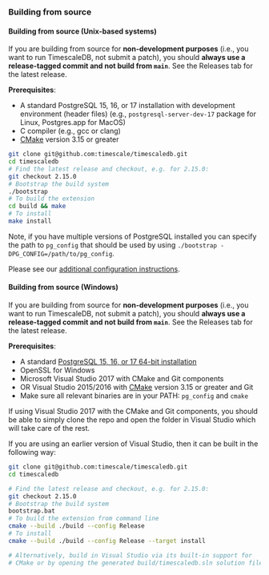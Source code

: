 ### Building from source

#### Building from source (Unix-based systems)

If you are building from source for **non-development purposes**
(i.e., you want to run TimescaleDB, not submit a patch), you should
**always use a release-tagged commit and not build from `main`**.
See the Releases tab for the latest release.

**Prerequisites**:

- A standard PostgreSQL 15, 16, or 17 installation with development
environment (header files) (e.g., `postgresql-server-dev-17` package
for Linux, Postgres.app for MacOS)
- C compiler (e.g., gcc or clang)
- [CMake](https://cmake.org/) version 3.15 or greater

```bash
git clone git@github.com:timescale/timescaledb.git
cd timescaledb
# Find the latest release and checkout, e.g. for 2.15.0:
git checkout 2.15.0
# Bootstrap the build system
./bootstrap
# To build the extension
cd build && make
# To install
make install
```

Note, if you have multiple versions of PostgreSQL installed you can specify the path to `pg_config`
that should be used by using `./bootstrap -DPG_CONFIG=/path/to/pg_config`.

Please see our [additional configuration instructions](https://docs.timescale.com/self-hosted/latest/install/).

#### Building from source (Windows)

If you are building from source for **non-development purposes**
(i.e., you want to run TimescaleDB, not submit a patch), you should
**always use a release-tagged commit and not build from `main`**.
See the Releases tab for the latest release.

**Prerequisites**:

- A standard [PostgreSQL 15, 16, or 17 64-bit installation](https://www.enterprisedb.com/downloads/postgres-postgresql-downloads#windows)
- OpenSSL for Windows
- Microsoft Visual Studio 2017 with CMake and Git components
- OR Visual Studio 2015/2016 with [CMake](https://cmake.org/) version 3.15 or greater and Git
- Make sure all relevant binaries are in your PATH: `pg_config` and `cmake`

If using Visual Studio 2017 with the CMake and Git components, you
should be able to simply clone the repo and open the folder in
Visual Studio which will take care of the rest.

If you are using an earlier version of Visual Studio, then it can
be built in the following way:
```bash
git clone git@github.com:timescale/timescaledb.git
cd timescaledb

# Find the latest release and checkout, e.g. for 2.15.0:
git checkout 2.15.0
# Bootstrap the build system
bootstrap.bat
# To build the extension from command line
cmake --build ./build --config Release
# To install
cmake --build ./build --config Release --target install

# Alternatively, build in Visual Studio via its built-in support for
# CMake or by opening the generated build/timescaledb.sln solution file.
```
